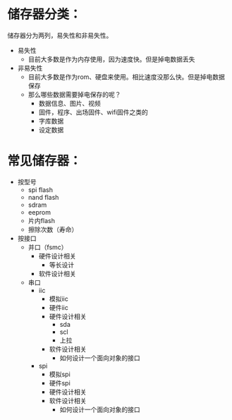 # 储存器分类：

储存器分为两列，易失性和非易失性。

+ 易失性
  + 目前大多数是作为内存使用，因为速度快。但是掉电数据丢失
+ 非易失性
  + 目前大多数是作为rom、硬盘来使用。相比速度没那么快。但是掉电数据保存
  + 那么哪些数据需要掉电保存的呢？
    + 数据信息、图片、视频
    + 固件，程序、出场固件、wifi固件之类的
    + 字库数据
    + 设定数据

# 常见储存器：

+ 按型号
  + spi flash
  + nand flash
  + sdram
  + eeprom
  + 片内flash
  + 擦除次数（寿命）
+ 按接口
  + 并口（fsmc）
    + 硬件设计相关
      + 等长设计
    + 软件设计相关
  + 串口
    + iic
      + 模拟iic
      + 硬件iic
      + 硬件设计相关
        + sda
        + scl
        + 上拉
      + 软件设计相关
        + 如何设计一个面向对象的接口
    + spi
      + 模拟spi
      + 硬件spi
      + 硬件设计相关
      + 软件设计相关
        + 如何设计一个面向对象的接口